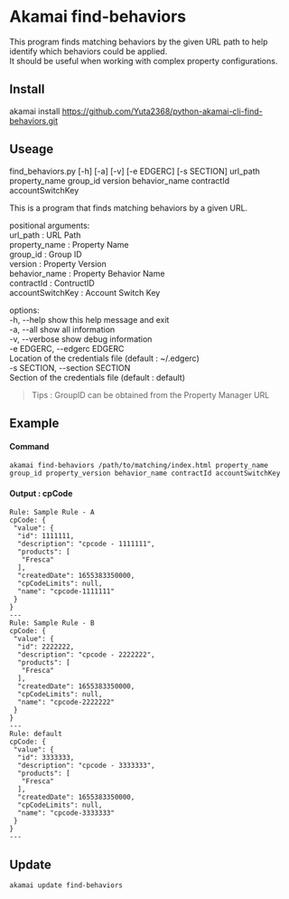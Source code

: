 # Akamai find-behaviors
This program finds matching behaviors by the given URL path to help identify which behaviors could be applied.  
It should be useful when working with complex property configurations.  

## Install
akamai install https://github.com/Yuta2368/python-akamai-cli-find-behaviors.git  

## Useage
find_behaviors.py [-h] [-a] [-v] [-e EDGERC] [-s SECTION] url_path property_name group_id version behavior_name contractId accountSwitchKey  

This is a program that finds matching behaviors by a given URL.  

positional arguments:  
  url_path              : URL Path  
  property_name         : Property Name  
  group_id              : Group ID  
  version               : Property Version  
  behavior_name         : Property Behavior Name  
  contractId            : ContructID  
  accountSwitchKey      : Account Switch Key  

options:  
  -h, --help            show this help message and exit  
  -a, --all             show all information  
  -v, --verbose         show debug information  
  -e EDGERC, --edgerc EDGERC  
                        Location of the credentials file (default : ~/.edgerc)  
  -s SECTION, --section SECTION  
                        Section of the credentials file (default : default)   
> Tips : GroupID can be obtained from the Property Manager URL    

## Example
#### Command
```
akamai find-behaviors /path/to/matching/index.html property_name group_id property_version behavior_name contractId accountSwitchKey
```
#### Output : cpCode
```
Rule: Sample Rule - A
cpCode: {
 "value": {
  "id": 1111111,
  "description": "cpcode - 1111111",
  "products": [
   "Fresca"
  ],
  "createdDate": 1655383350000,
  "cpCodeLimits": null,
  "name": "cpcode-1111111"
 }
}
---
Rule: Sample Rule - B
cpCode: {
 "value": {
  "id": 2222222,
  "description": "cpcode - 2222222",
  "products": [
   "Fresca"
  ],
  "createdDate": 1655383350000,
  "cpCodeLimits": null,
  "name": "cpcode-2222222"
 }
}
---
Rule: default
cpCode: {
 "value": {
  "id": 3333333,
  "description": "cpcode - 3333333",
  "products": [
   "Fresca"
  ],
  "createdDate": 1655383350000,
  "cpCodeLimits": null,
  "name": "cpcode-3333333"
 }
}
---
```

## Update
```
akamai update find-behaviors
```
